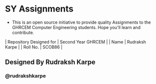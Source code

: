 
# SY Assignments 

- This is an open source initiative to provide quality Assignments to the GHRCEM Computer Engineering students.
  Hope you'll learn and contribute.

| Repository Designed for | Second Year GHRCEM |
| Name | Rudraksh Karpe |
| Roll No. | SCOB86 |

## Designed By Rudraksh Karpe 
### @rudrakshkarpe
